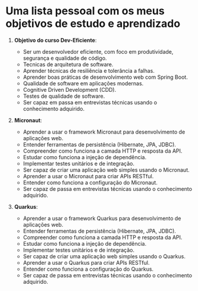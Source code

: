 # Uma lista pessoal com os meus objetivos de estudo e aprendizado

1. **Objetivo do curso Dev-Eficiente**:
   - Ser um desenvolvedor eficiente, com foco em produtividade, segurança e qualidade de código.
   - Tecnicas de arquitetura de software.
   - Aprender técnicas de resiliência e tolerância a falhas.
   - Aprender boas práticas de desenvolvimento web com Spring Boot.
   - Qualidade de software em aplicações modernas.
   - Cognitive Driven Development (CDD).
   - Testes de qualidade de software.
   - Ser capaz em passa em entrevistas técnicas usando o conhecimento adquirido.

2. **Micronaut**:
   - Aprender a usar o framework Micronaut para desenvolvimento de aplicações web.
   - Entender ferramentas de persistência (Hibernate, JPA, JDBC).
   - Compreender como funciona a camada HTTP e resposta da API.
   - Estudar como funciona a injeção de dependência.
   - Implementar testes unitários e de integração.
   - Ser capaz de criar uma aplicação web simples usando o Micronaut.
   - Aprender a usar o Micronaut para criar APIs RESTful.
   - Entender como funciona a configuração do Micronaut.
   - Ser capaz de passa em entrevistas técnicas usando o conhecimento adquirido.

3. **Quarkus**:
   - Aprender a usar o framework Quarkus para desenvolvimento de aplicações web.
   - Entender ferramentas de persistência (Hibernate, JPA, JDBC).
   - Compreender como funciona a camada HTTP e resposta da API.
   - Estudar como funciona a injeção de dependência.
   - Implementar testes unitários e de integração.
   - Ser capaz de criar uma aplicação web simples usando o Quarkus.
   - Aprender a usar o Quarkus para criar APIs RESTful.
   - Entender como funciona a configuração do Quarkus.
   - Ser capaz de passa em entrevistas técnicas usando o conhecimento adquirido.

